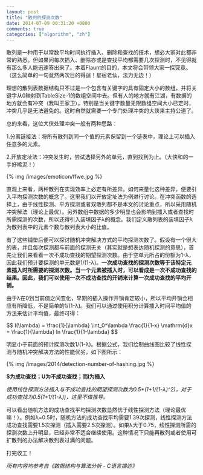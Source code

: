 ```yaml
---
layout: post
title: "散列的探测次数"
date: 2014-07-09 00:31:20 +0800
comments: true
categories: ["algorithm", "zh"]
---
```


散列是一种用于以常数平均时间执行插入、删除和查找的技术，想必大家对此都非常的熟悉。但如果问每次插入、删除亦或是查找平均都需要几次探测时，不见得就有那么多人能迅速答出来了。本着Flaunt的目的，本文将会带领大家一探究竟。（这么简单的一句竟然两次目的得逞！星宿老仙，法力无边！）

理想的散列表数据结构只不过是一个包含有关键字的具有固定大小的数组，并将关键字从0映射到TableSize-1的数组空间中去。但有人的地方就有江湖，有数据的地方就会有冲突（我叫王家卫）。特别是当关键字数量无限数组空间大小已定时，冲突几乎是无法避免的。这时自然就需要一个专门处理冲突的大侠来主持公道了。

总的来看，这位大侠处理冲突一般有两种思路：

1.分离链接法：将所有散列到同一个值的元素保留到一个链表中，理论上可以插入任意多的元素。

2.开放定址法：冲突发生时，尝试选择另外的单元，直到找到为止。（大侠和的一手好稀泥！）

{% img /images/emoticon/ffwe.jpg %}

直观上来看，两种散列在实现效率上必定有所差异。如何来量化这种差异，便要引入平均探测次数的概念了。这里我们以开放定址法为例进行讨论。在冲突函数的选择上，由于线性探测、平方探测或者双散列都不是本文的讨论重点，所以采用随机冲突解法（理论上最优）。另外数组中数据的多少明显也会影响到插入或者查找时所需探测的次数，所以还得引入装填因子λ的概念。我们定义散列表的装填因子λ为散列表中的元素个数与散列表大小的比值。

有了这些铺垫后便可以探讨随机冲突解决方式的平均探测次数了。假设有一个很大的表，并且每次探测都与前面的探测无关（其实就是想表达随机探测的意思），首先让我们来看看一次不成功查找的期望探测次数。由于空单元所占的份额为1-λ，因此我们预计要探测的单元数是1/(1-λ)。**一次成功查找的探测次数等于该特定元素插入时所需要的探测次数。当一个元素被插入时，可以看成是一次不成功查找的结果。因此，我们可以使用一次不成功查找的开销来计算一次成功查找的平均开销。**

由于λ在0到当前值之间变化，早期的插入操作开销肯定较小，所以平均开销会相应有所降低，不是简单的1/(1-λ)。我们可以通过使用积分计算插入时间平均值的方法来估计平均值，最终可得：

<p>$$ I(\lambda) = \frac{1}{\lambda} \int_0^\lambda \frac{1}{1-x} \mathrm{d}x = \frac{1}{\lambda} ln \frac{1}{1-\lambda} $$</p>

明显小于前面的预计探测次数1/(1-λ)。根据公式，我们绘制曲线图比较了线性探测与随机冲突解决方法的性能优劣，如下图所示：

{% img /images/2014/detection-number-of-hashing.jpg %}

**S为成功查找；U为不成功查找；而I为插入**

_使用线性探测方法插入与不成功查找的期望探测次数为0.5*(1+1/(1-λ)^2)，对于成功查找为0.5(1+1/(1-λ))，这里不做推导。_

可以看出随机方法的成功查找平均探测次数显然优于线性探测方法（理论最优嘛！）。例如λ=0.5时，随机方法的成功查找平均需要1.39次探测，线性探测方法成功查找需要1.5次探测（插入需要2.5次探测）。如果λ大于0.75，线性探测所需的探测次数上升明显，已经非常不适合继续使用。这种情况下只能再散列或者使用可扩散列的办法解决散列表过满的问题。

打完收工！

_所有内容均参考自《数据结构与算法分析 - C语言描述》_

